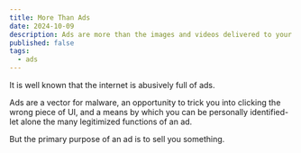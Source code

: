 ```yaml
---
title: More Than Ads
date: 2024-10-09
description: Ads are more than the images and videos delivered to your eyes.
published: false
tags:
  - ads
---
```


It is well known that the internet is abusively full of ads.

Ads are a vector for malware, an opportunity to trick you into clicking the
wrong piece of UI, and a means by which you can be personally identified- let
alone the many legitimized functions of an ad.

But the primary purpose of an ad is to sell you something.
